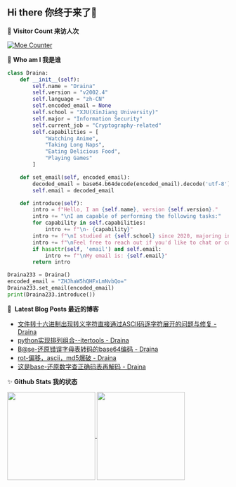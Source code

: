 ## Hi there 你终于来了👋 

🎄 **Visitor Count 来访人次**  

[![Moe Counter](https://count.getloli.com/@saprz?name=saprz&theme=booru-lewd&padding=7&offset=0&align=center&scale=1&pixelated=1&darkmode=auto)](https://github.com/Draina233)
  
🍕 **Who am I 我是谁**
```python
class Draina:
    def __init__(self):
        self.name = "Draina"
        self.version = "v2002.4"
        self.language = "zh-CN"
        self.encoded_email = None
        self.school = "XJU(XinJiang University)"
        self.major = "Information Security"
        self.current_job = "Cryptography-related"
        self.capabilities = [
            "Watching Anime",
            "Taking Long Naps",
            "Eating Delicious Food",
            "Playing Games"
        ]

    def set_email(self, encoded_email):
        decoded_email = base64.b64decode(encoded_email).decode('utf-8')
        self.email = decoded_email

    def introduce(self):
        intro = f"Hello, I am {self.name}, version {self.version}."
        intro += "\nI am capable of performing the following tasks:"
        for capability in self.capabilities:
            intro += f"\n- {capability}"
        intro += f"\nI studied at {self.school} since 2020, majoring in {self.major}.Currently, my job is {self.current_job}."
        intro += f"\nFeel free to reach out if you'd like to chat or collaborate!."
        if hasattr(self, 'email') and self.email:
            intro += f"\nMy email is: {self.email}"
        return intro

Draina233 = Draina()
encoded_email = "ZHJhaW5hQHFxLmNvbQo="
Draina233.set_email(encoded_email)
print(Draina233.introduce())
```

  
📕 &nbsp;**Latest Blog Posts 最近的博客**
<!-- BLOG-POST-LIST:START -->
- [文件转十六进制出现转义字符直接通过ASCII码逐字符展开的问题与修复 - Draina](https://www.cnblogs.com/Draina/p/18740372)
- [python实现排列组合--itertools - Draina](https://www.cnblogs.com/Draina/p/18668558)
- [B@se-还原错误字母表转码的base64编码 - Draina](https://www.cnblogs.com/Draina/p/18668219)
- [rot-偏移，ascii，md5爆破 - Draina](https://www.cnblogs.com/Draina/p/18667858)
- [这是base-还原数字查正确码表再解码 - Draina](https://www.cnblogs.com/Draina/p/18662261)
<!-- BLOG-POST-LIST:END -->
✨ ​**Github Stats 我的状态**  
  
<a href="https://github.com/Draina233">
  <picture>
    <!-- 暗色模式 -->
    <source 
      srcset="https://github-readme-stats.vercel.app/api?username=Draina233&theme=neon&card_width=300"
      media="(prefers-color-scheme: dark)"
    />
    <!-- 亮色模式 -->
    <source
      srcset="https://github-readme-stats.vercel.app/api?username=Draina233&theme=buefy&card_width=300"
      media="(prefers-color-scheme: light)"
    />
    <img 
      height=200 
      align="center" 
      src="https://github-readme-stats.vercel.app/api?username=Draina233&theme=buefy&card_width=300"
    />
  </picture>
</a>
<a href="https://github.com/Draina233">
  <picture>
    <source 
      srcset="https://github-readme-stats.vercel.app/api/top-langs?username=Draina233&layout=donut&theme=neon&langs_count=8&card_width=300"
      media="(prefers-color-scheme: dark)"
    />
    <source
      srcset="https://github-readme-stats.vercel.app/api/top-langs?username=Draina233&layout=donut&theme=buefy&langs_count=8&card_width=300"
      media="(prefers-color-scheme: light)"
    />
    <img 
      height=200 
      align="center" 
      src="https://github-readme-stats.vercel.app/api/top-langs?username=Draina233&layout=donut&theme=buefy&langs_count=8&card_width=300"
    />
  </picture>
</a>




